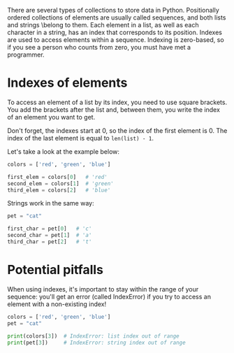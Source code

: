 There are several types of collections to store data in Python. Positionally ordered collections of elements are usually called sequences, and both lists and strings 
\belong to them. Each element in a list, as well as each character in a string, has an index that corresponds to its position. Indexes are used to access elements 
within a sequence. Indexing is zero-based, so if you see a person who counts from zero, 
you must have met a programmer.

# Indexes of elements
To access an element of a list by its index, you need to use square brackets. 
You add the brackets after the list and, between them, you write the index of an element you want to get.

Don't forget, the indexes start at 0, so the index of the first element is 0. The index of the last element is equal to `len(list) - 1`.

Let's take a look at the example below:

```python
colors = ['red', 'green', 'blue']

first_elem = colors[0]   # 'red'
second_elem = colors[1]  # 'green'
third_elem = colors[2]   # 'blue'
```

Strings work in the same way:

```python
pet = "cat"

first_char = pet[0]   # 'c'
second_char = pet[1]  # 'a'
third_char = pet[2]   # 't'
```

# Potential pitfalls
When using indexes, it's important to stay within the range of your sequence: you'll get an error (called IndexError) if you try to access an element with a non-existing index!

```python
colors = ['red', 'green', 'blue']
pet = "cat"

print(colors[3])  # IndexError: list index out of range
print(pet[3])     # IndexError: string index out of range
```
